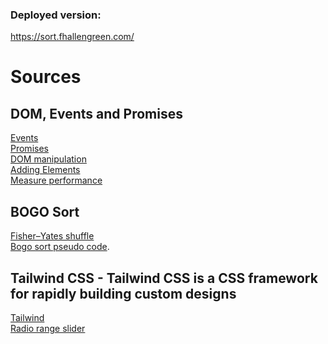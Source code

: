 ### Deployed version:
https://sort.fhallengreen.com/

# Sources

## DOM, Events and Promises
[Events](https://developer.mozilla.org/en-US/docs/Learn/JavaScript/Building_blocks/Events)<br>
[Promises](https://developer.mozilla.org/en-US/docs/Web/JavaScript/Guide/Using_promises)<br>
[DOM manipulation](https://developer.mozilla.org/en-US/docs/Web/API/Document_Object_Model/Introduction)<br>
[Adding Elements](https://developer.mozilla.org/en-US/docs/Web/API/Element/classList)<br>
[Measure performance](https://developer.mozilla.org/en-US/docs/Web/API/Performance/now)<br>

## BOGO Sort
[Fisher–Yates shuffle](https://en.wikipedia.org/wiki/Fisher%E2%80%93Yates_shuffle)<br>
[Bogo sort pseudo code](https://www.geeksforgeeks.org/bogosort-permutation-sort/).

## Tailwind CSS - Tailwind CSS is a CSS framework for rapidly building custom designs
[Tailwind](https://unpkg.com/tailwindcss@2.2.19/dist/tailwind.min.css)<br>
[Radio range slider](https://flowbite.com/docs/forms/range/)<br>
